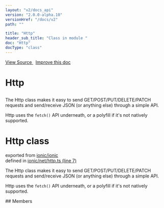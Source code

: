 ```yaml
---
layout: "v2/docs_api"
version: "2.0.0-alpha.10"
versionHref: "/docs/v2"
path: ""

title: "Http"
header_sub_title: "Class in module "
doc: "Http"
docType: "class"
---
```



<div class="improve-docs">
  <a href='http://github.com/driftyco/ionic/tree/master/#L'>
    View Source
  </a>
  &nbsp;
  <a href='http://github.com/driftyco/ionic/edit/master/#L'>
    Improve this doc
  </a>
</div>




<h1 class="api-title">

  Http



</h1>





The Http class makes it easy to send GET/POST/PUT/DELETE/PATCH requests
and send/receive JSON (or anything else) through a simple API.

Http uses the `fetch()` API underneath, or a polyfill if it's not natively supported.



<h1 class="class export">Http <span class="type">class</span></h1>
<p class="module">exported from <a href='undefined'>ionic/ionic</a><br/>
defined in <a href="https://github.com/driftyco/ionic2/tree/master/ionic/net/http.ts#L7-L203">ionic/net/http.ts (line 7)</a>
</p>
<p><p>The Http class makes it easy to send GET/POST/PUT/DELETE/PATCH requests
and send/receive JSON (or anything else) through a simple API.</p>
<p>Http uses the <code>fetch()</code> API underneath, or a polyfill if it&#39;s not natively supported.</p>
</p>
## Members

